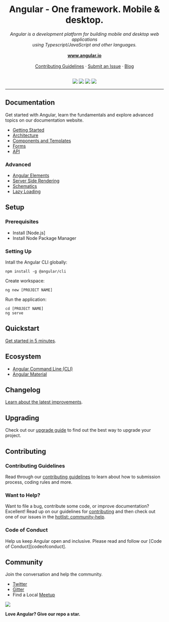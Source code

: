 <h1 align="center">Angular - One framework. Mobile & desktop.</h1>

<p align="center">
  <i>Angular is a development platform for building mobile and desktop web applications
    </br> using Typescript/JavaScript and other languages.</i>
  </br>
  </br>
  <a href="https://www.angular.io"><strong>www.angular.io</strong></a>
  </br>
  </br>
  <a href="https://github.com/">Contributing Guidelines</a>
  ·
  <a href="https://github.com/">Submit an Issue</a>
  ·
  <a href="https://blog.angular.io/">Blog</a>
  </br>
  </br>
</p>

<p align="center">
  <a href="https://circleci.com/gh/angular/workflows/angular/tree/master" rel="nofollow" alt="CLI Status"><img src="https://circleci.com/gh/angular/angular/tree/master.svg?style=shield"></a>
  <a href="https://www.browserstack.com/automate/public-build/LzF3RzBVVGt6VWE2S0hHaC9uYllOZz09LS1BVjNTclBKV0x4eVRlcjA4QVY1M0N3PT0=--eb4ce8c8dc2c1c5b2b5352d473ee12a73ac20e06" rel="nofollow" alt="Browser Stack"><img src="https://www.browserstack.com/automate/badge.svg?badge_key=LzF3RzBVVGt6VWE2S0hHaC9uYllOZz09LS1BVjNTclBKV0x4eVRlcjA4QVY1M0N3PT0=--eb4ce8c8dc2c1c5b2b5352d473ee12a73ac20e06"></a>
  <a href="https://www.npmjs.com/@angular/core" rel="nofollow" alt="Download"><img src="https://badge.fury.io/js/%40angular%2Fcore.svg"></a>
  <a href="https://gitter.im/angular/angular?utm_source=badge&utm_medium=badge&utm_campaign=pr-badge&utm_content=badge" rel="nofollow" alt="Gitter Conversation"><img src="https://badges.gitter.im/Join%20Chat.svg"></a>
</p>

<hr>

## Documentation
Get started with Angular, learn the fundamentals and explore advanced topics on our documentation website.

- [Getting Started][quickstart]
- [Architecture][architecture]
- [Components and Templates][componentstemplates]
- [Forms][forms]
- [API][api]

### Advanced
- [Angular Elements][angularelements]
- [Server Side Rendering][ssr]
- [Schematics][schematics]
- [Lazy Loading][lazyloading]

## Setup

### Prerequisites
- Install [Node.js]
- Install Node Package Manager

### Setting Up
Intall the Angular CLI globally:

```
npm install -g @angular/cli
```

Create workspace:
```
ng new [PROJECT NAME]
```

Run the application:

```
cd [PROJECT NAME]
ng serve
```

## Quickstart

[Get started in 5 minutes][quickstart].

## Ecosystem
- [Angular Command Line (CLI)][cli]
- [Angular Material][angularmaterial]

## Changelog

[Learn about the latest improvements][changelog]. 


## Upgrading
Check out our [upgrade guide](https://update.angular.io/) to find out the best way to upgrade your project.


## Contributing

### Contributing Guidelines
Read through our [contributing guidelines][contributing] to learn about how to submission process, coding rules and more.

### Want to Help?

Want to file a bug, contribute some code, or improve documentation? Excellent! Read up on our guidelines for [contributing][contributing] and then check out one of our issues in the [hotlist: community-help](https://github.com/angular/angular/labels/hotlist%3A%20community-help).

### Code of Conduct

Help us keep Angular open and inclusive. Please read and follow our [Code of 
Conduct][codeofconduct].


## Community
Join the conversation and help the community.

- [Twitter][twitter]
- [Gitter][gitter]
- Find a Local [Meetup][meetup]


<a href="https://www.github.com/angular/angular"><img src="https://img.shields.io/badge/angular-love-blue?logo=angular&angular=love"></a>
<p><strong>Love Angular? Give our repo a star.</strong></p>


[browserstack]: https://www.browserstack.com/automate/public-build/LzF3RzBVVGt6VWE2S0hHaC9uYllOZz09LS1BVjNTclBKV0x4eVRlcjA4QVY1M0N3PT0=--eb4ce8c8dc2c1c5b2b5352d473ee12a73ac20e06
[contributing]: https://github.com/angular/angular/blob/master/CONTRIBUTING.md
[quickstart]: https://angular.io/start
[changelog]: https://github.com/angular/angular/blob/master/CHANGELOG.md
[ng]: https://angular.io
[documentation]: https://angular.io/docs
[angularmaterial]: https://material.angular.io/
[cli]: https://angular.io/cli

[architecture]: https://angular.io/guide/architecture
[componentstemplates]: https://angular.io/guide/displaying-data
[forms]: https://angular.io/guide/forms-overview
[api]: https://angular.io/api
[angularelements]: https://angular.io/guide/elements
[ssr]: https://angular.io/guide/universal
[schematics]: https://angular.io/guide/schematics
[lazyloading]: https://angular.io/guide/lazy-loading-ngmodules
[gitter]: https://gitter.im/angular/angular
[meetup]: https://www.meetup.com/find/?keywords=angular"
[twitter]: https://www.twitter.com/angular

